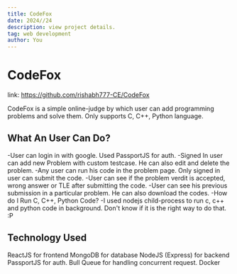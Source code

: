 ```yaml
---
title: CodeFox
date: 2024//24
description: view project details.
tag: web development
author: You
---
```


# CodeFox

 link: https://github.com/rishabh777-CE/CodeFox


CodeFox is a simple online-judge by which user can add programming problems and solve them. Only supports C, C++, Python language.

## What An User Can Do?
-User can login in with google. Used PassportJS for auth.
-Signed In user can add new Problem with custom testcase. He can also edit and delete the problem.
-Any user can run his code in the problem page. Only signed in user can submit the code.
-User can see if the problem verdit is accepted, wrong answer or TLE after submitting the code.
-User can see his previous submission in a particular problem. He can also download the codes.
-How do I Run C, C++, Python Code?
-I used nodejs child-process to run c, c++ and python code in background. Don't know if it is the right way to do that. :P

## Technology Used
ReactJS for frontend
MongoDB for database
NodeJS (Express) for backend
PassportJS for auth.
Bull Queue for handling concurrent request.
Docker
